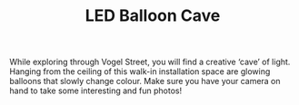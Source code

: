 ﻿---
layout: post
title:  "LED Balloon Cave"
permalink: /ledballooncave/
category: activity
images: 
  - url: "/assets/posts/"
---

While exploring through Vogel Street, you will find a creative ‘cave’ of light. Hanging from the ceiling of this walk-in installation space are glowing balloons that slowly change colour. Make sure you have your camera on hand to take some interesting and fun photos!